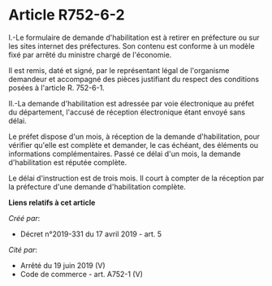 # Article R752-6-2

I.-Le formulaire de demande d'habilitation est à retirer en préfecture ou sur les sites internet des préfectures. Son contenu
est conforme à un modèle fixé par arrêté du ministre chargé de l'économie.

Il est remis, daté et signé, par le représentant légal de l'organisme demandeur et accompagné des pièces justifiant du
respect des conditions posées à l'article R. 752-6-1.

II.-La demande d'habilitation est adressée par voie électronique au préfet du département, l'accusé de réception électronique
étant envoyé sans délai.

Le préfet dispose d'un mois, à réception de la demande d'habilitation, pour vérifier qu'elle est complète et demander, le cas
échéant, des éléments ou informations complémentaires. Passé ce délai d'un mois, la demande d'habilitation est réputée
complète.

Le délai d'instruction est de trois mois. Il court à compter de la réception par la préfecture d'une demande d'habilitation
complète.

**Liens relatifs à cet article**

_Créé par_:

  - Décret n°2019-331 du 17 avril 2019 - art. 5

_Cité par_:

  - Arrêté du 19 juin 2019 (V)
  - Code de commerce - art. A752-1 (V)

